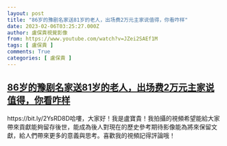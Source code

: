 ```yaml
---
layout: post
title: "86岁的豫剧名家送81岁的老人，出场费2万元主家说值得，你看咋样"
date: 2023-02-06T03:25:27.000Z
author: 盧保貴視覺影像
from: https://www.youtube.com/watch?v=JZei2SAEf1M
tags: [ 盧保貴 ]
comments: True
categories: [ 盧保貴 ]
---
```

<!--1675653927000-->
[86岁的豫剧名家送81岁的老人，出场费2万元主家说值得，你看咋样](https://www.youtube.com/watch?v=JZei2SAEf1M)
------

<div>
https://bit.ly/2YsRD8D哈嘍，大家好！我是盧寶貴！我拍攝的視頻希望能給大家帶來貢獻能夠留存後世，能成為後人對現在的歷史參考期待影像能為將來保留文獻，給人們帶來更多的意義與思考。喜歡我的視頻記得評論哦！
</div>
